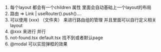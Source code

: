 1. 每个layout 都会有一个children 属性 里面会自动基础上一个layout的布局
2. 路由 => Link  | useRouter().push()....
3. 可以使用 (xxx) （文件夹）  来进行路由组的管理 并且里面可以自行定义相关layout
4. @xxx 来进行 并行
5. not-found.tsx default.tsx 找不到或者默认page
6. @modal 可以实现弹框的效果